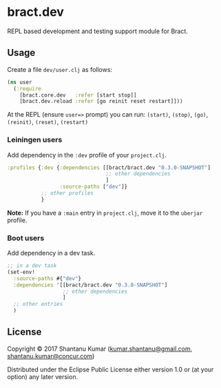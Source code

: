 # bract.dev

REPL based development and testing support module for Bract.


## Usage

Create a file `dev/user.clj` as follows:

```clojure
(ns user
  (:require
    [bract.core.dev   :refer [start stop]]
    [bract.dev.reload :refer [go reinit reset restart]]))
```

At the REPL (ensure `user=>` prompt) you can run: `(start)`, `(stop)`, `(go)`, `(reinit)`, `(reset)`, `(restart)`

### Leiningen users

Add dependency in the `:dev` profile of your `project.clj`.

```clojure
:profiles {:dev {:dependencies [[bract/bract.dev "0.3.0-SNAPSHOT"]
                                ;; other dependencies
                                ]
                 :source-paths ["dev"]}
           ;; other profiles
           }
```

**Note:** If you have a `:main` entry in `project.clj`, move it to the `uberjar` profile.

### Boot users

Add dependency in a dev task.

```clojure
;; in a dev task
(set-env!
  :source-paths #{"dev"}
  :dependencies '[[bract/bract.dev "0.3.0-SNAPSHOT"]
                  ;; other dependencies
                  ]
  ;; other entries
  )
```


## License

Copyright © 2017 Shantanu Kumar (kumar.shantanu@gmail.com, shantanu.kumar@concur.com)

Distributed under the Eclipse Public License either version 1.0 or (at
your option) any later version.
